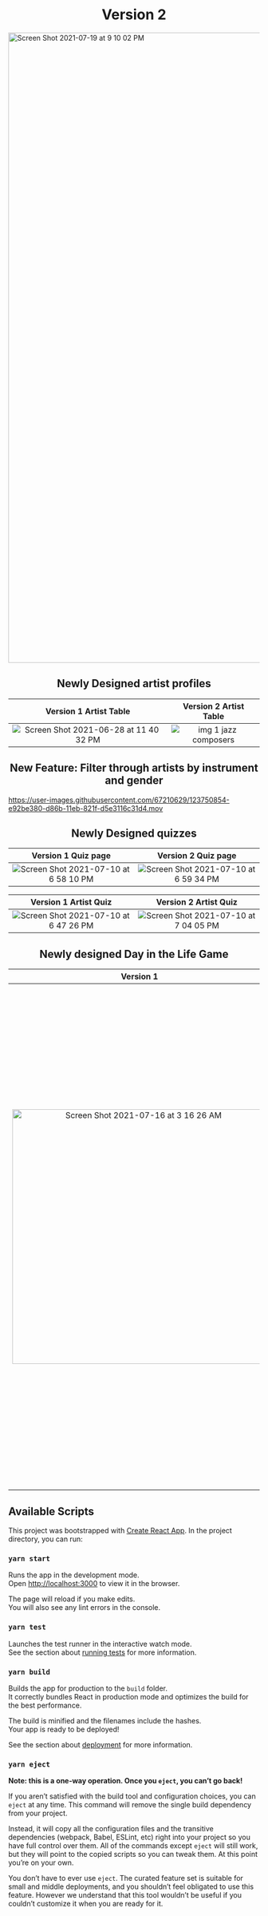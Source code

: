 <div align="center">
  
# Version 2
</div>

<img width="1262" alt="Screen Shot 2021-07-19 at 9 10 02 PM" src="https://user-images.githubusercontent.com/67210629/126260582-312aa6d6-0055-4879-a2e5-50f1cf38ab86.png">



<div align="center">

## Newly Designed artist profiles
</div>

Version 1 Artist Table    |  Version 2 Artist Table
:-------------------------:|:-------------------------:
![Screen Shot 2021-06-28 at 11 40 32 PM](https://user-images.githubusercontent.com/67210629/123749396-3c9d3200-d86a-11eb-95df-784c2ee52fa3.png)  | ![img 1 jazz composers](https://user-images.githubusercontent.com/67210629/123750393-61de7000-d86b-11eb-82bf-cfb978db2efb.png)

<div align="center">

## New Feature: Filter through artists by instrument and gender
</div>

https://user-images.githubusercontent.com/67210629/123750854-e92be380-d86b-11eb-821f-d5e3116c31d4.mov

<div align="center">

## Newly Designed quizzes
</div>


Version 1 Quiz page      |  Version 2 Quiz page
:-------------------------:|:-------------------------:
![Screen Shot 2021-07-10 at 6 58 10 PM](https://user-images.githubusercontent.com/67210629/125180610-cb864480-e1b0-11eb-8cdb-2452980d9b08.png)  | ![Screen Shot 2021-07-10 at 6 59 34 PM](https://user-images.githubusercontent.com/67210629/125180625-f96b8900-e1b0-11eb-9867-1195ae881f6f.png)

Version 1 Artist Quiz     |  Version 2 Artist Quiz
:-------------------------:|:-------------------------:
![Screen Shot 2021-07-10 at 6 47 26 PM](https://user-images.githubusercontent.com/67210629/125180470-46e6f680-e1af-11eb-8b60-1112d023f920.png)  | ![Screen Shot 2021-07-10 at 7 04 05 PM](https://user-images.githubusercontent.com/67210629/125180681-a5ad6f80-e1b1-11eb-9492-7e3cf8be671e.png)


<div align="center">

## Newly designed Day in the Life Game
</div>

  Version 1                |  Version 2
:-------------------------:|:-------------------------:
<img width="510" alt="Screen Shot 2021-07-16 at 3 16 26 AM" src="https://user-images.githubusercontent.com/67210629/125932776-edcc9a83-e3f3-4f21-a8a7-f8fb4ebf237d.png"> |  <img width="1007" alt="Screen Shot 2021-07-16 at 3 17 52 AM" src="https://user-images.githubusercontent.com/67210629/125932908-0ac5ce7a-3d60-4ece-9a0c-4d881b58e0b7.png">




## Available Scripts
This project was bootstrapped with [Create React App](https://github.com/facebook/create-react-app).
In the project directory, you can run:

### `yarn start`

Runs the app in the development mode.\
Open [http://localhost:3000](http://localhost:3000) to view it in the browser.

The page will reload if you make edits.\
You will also see any lint errors in the console.

### `yarn test`

Launches the test runner in the interactive watch mode.\
See the section about [running tests](https://facebook.github.io/create-react-app/docs/running-tests) for more information.

### `yarn build`

Builds the app for production to the `build` folder.\
It correctly bundles React in production mode and optimizes the build for the best performance.

The build is minified and the filenames include the hashes.\
Your app is ready to be deployed!

See the section about [deployment](https://facebook.github.io/create-react-app/docs/deployment) for more information.

### `yarn eject`

**Note: this is a one-way operation. Once you `eject`, you can’t go back!**

If you aren’t satisfied with the build tool and configuration choices, you can `eject` at any time. This command will remove the single build dependency from your project.

Instead, it will copy all the configuration files and the transitive dependencies (webpack, Babel, ESLint, etc) right into your project so you have full control over them. All of the commands except `eject` will still work, but they will point to the copied scripts so you can tweak them. At this point you’re on your own.

You don’t have to ever use `eject`. The curated feature set is suitable for small and middle deployments, and you shouldn’t feel obligated to use this feature. However we understand that this tool wouldn’t be useful if you couldn’t customize it when you are ready for it.



